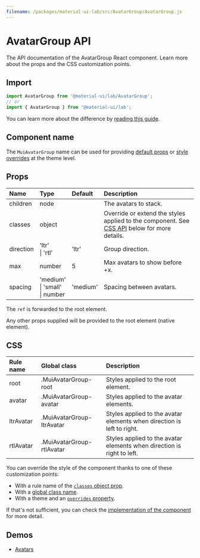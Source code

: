 ```yaml
---
filename: /packages/material-ui-lab/src/AvatarGroup/AvatarGroup.js
---
```


<!--- This documentation is automatically generated, do not try to edit it. -->

# AvatarGroup API

<p class="description">The API documentation of the AvatarGroup React component. Learn more about the props and the CSS customization points.</p>

## Import

```js
import AvatarGroup from '@material-ui/lab/AvatarGroup';
// or
import { AvatarGroup } from '@material-ui/lab';
```

You can learn more about the difference by [reading this guide](/guides/minimizing-bundle-size/).



## Component name

The `MuiAvatarGroup` name can be used for providing [default props](/customization/globals/#default-props) or [style overrides](/customization/globals/#css) at the theme level.

## Props

| Name | Type | Default | Description |
|:-----|:-----|:--------|:------------|
| <span class="prop-name">children</span> | <span class="prop-type">node</span> |  | The avatars to stack. |
| <span class="prop-name">classes</span> | <span class="prop-type">object</span> |  | Override or extend the styles applied to the component. See [CSS API](#css) below for more details. |
| <span class="prop-name">direction</span> | <span class="prop-type">'ltr'<br>&#124;&nbsp;'rtl'</span> | <span class="prop-default">'ltr'</span> | Group direction. |
| <span class="prop-name">max</span> | <span class="prop-type">number</span> | <span class="prop-default">5</span> | Max avatars to show before +x. |
| <span class="prop-name">spacing</span> | <span class="prop-type">'medium'<br>&#124;&nbsp;'small'<br>&#124;&nbsp;number</span> | <span class="prop-default">'medium'</span> | Spacing between avatars. |

The `ref` is forwarded to the root element.

Any other props supplied will be provided to the root element (native element).

## CSS

| Rule name | Global class | Description |
|:-----|:-------------|:------------|
| <span class="prop-name">root</span> | <span class="prop-name">.MuiAvatarGroup-root</span> | Styles applied to the root element.
| <span class="prop-name">avatar</span> | <span class="prop-name">.MuiAvatarGroup-avatar</span> | Styles applied to the avatar elements.
| <span class="prop-name">ltrAvatar</span> | <span class="prop-name">.MuiAvatarGroup-ltrAvatar</span> | Styles applied to the avatar elements when direction is left to right.
| <span class="prop-name">rtlAvatar</span> | <span class="prop-name">.MuiAvatarGroup-rtlAvatar</span> | Styles applied to the avatar elements when direction is right to left.

You can override the style of the component thanks to one of these customization points:

- With a rule name of the [`classes` object prop](/customization/components/#overriding-styles-with-classes).
- With a [global class name](/customization/components/#overriding-styles-with-global-class-names).
- With a theme and an [`overrides` property](/customization/globals/#css).

If that's not sufficient, you can check the [implementation of the component](https://github.com/mui-org/material-ui/blob/master/packages/material-ui-lab/src/AvatarGroup/AvatarGroup.js) for more detail.

## Demos

- [Avatars](/components/avatars/)

